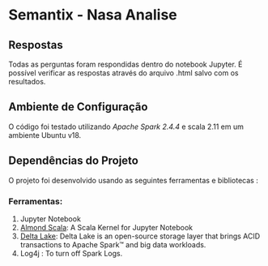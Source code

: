 # Semantix - Nasa Analise

## Respostas

Todas as perguntas foram respondidas dentro do notebook Jupyter. É possível verificar as respostas através do arquivo .html salvo com os resultados.

## Ambiente de Configuração

O código foi testado utilizando *Apache Spark 2.4.4* e scala 2.11 em um ambiente Ubuntu v18.

## Dependências do Projeto

O projeto foi desenvolvido usando as seguintes ferramentas e bibliotecas :

### Ferramentas: 
1. Jupyter Notebook
2. [Almond Scala](https://almond.sh/): A Scala Kernel for Jupyter Notebook
3. [Delta Lake](https://delta.io/): Delta Lake is an open-source storage layer that brings ACID
transactions to Apache Spark™ and big data workloads.
4. Log4j : To turn off Spark Logs.
